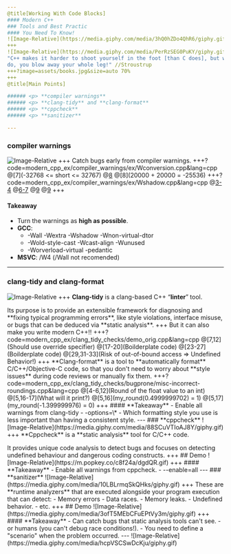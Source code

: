 ```yaml
---
@title[Working With Code Blocks]
#### Modern C++
### Tools and Best Practic
#### You Need To Know!
![Image-Relative](https://media.giphy.com/media/3hQ0hZDo4QhR6/giphy.gif)
+++
![Image-Relative](https://media.giphy.com/media/PerRzSEG0PuKY/giphy.gif)
"C++ makes it harder to shoot yourself in the foot [than C does], but when you
do, you blow away your whole leg!" //Stroustrup
+++?image=assets/books.jpg&size=auto 70%
+++
@title[Main Points]

###### <p> **compiler warnings**
###### <p> **clang-tidy** and **clang-format**
###### <p> **cppcheck**
###### <p> **sanitizer**

---
```

### **compiler warnings** 
![Image-Relative](https://media.giphy.com/media/1sd2bQx5GnQf6/giphy.gif)
+++
Catch bugs early from compiler warnings.
+++?code=modern_cpp_ex/compiler_warnings/ex/Wconversion.cpp&lang=cpp
@[7](-32768 <= short <= 32767)
@[8](?)
@[8](20000 + 20000 = -25536)
+++?code=modern_cpp_ex/compiler_warnings/ex/Wshadow.cpp&lang=cpp
@[3-4](1)
@[6-7](2)
@[9](?)
@[9](1)
+++
#### **Takeaway**
- Turn the warnings as **high as possible**.
- **GCC**:
    - -Wall -Wextra -Wshadow -Wnon-virtual-dtor
    - -Wold-style-cast -Wcast-align -Wunused
    - -Worverload-virtual -pedantic 
- **MSVC**: /W4 (/Wall not recomended)
---
### **clang-tidy** and **clang-format**
![Image-Relative](https://media.giphy.com/media/36f3FuSRfoozm/giphy.gif)
+++
**Clang-tidy** is a clang-based C++ “**linter**” tool.
<p> Its purpose is to provide an extensible framework for diagnosing and **fixing typical programming errors**, like style violations, interface misuse, or bugs that can be deduced via **static analysis**.
+++
But it can also make you write modern C++!!
+++?code=modern_cpp_ex/clang_tidy_checks/demo_orig.cpp&lang=cpp
@[7,12](Should use override specifier)
@[17-20](Boilderplate code)
@[23-27](Boilderplate code)
@[29,31-33](Risk of out-of-bound access => Undefined Behavior!)
+++
**Clang-format** is a tool to **automatically format** C/C++/Objective-C code, so that you don't need to worry about **style issues** during code reviews or manually fix them.
+++?code=modern_cpp_ex/clang_tidy_checks/bugprone/misc-incorrect-roundings.cpp&lang=cpp
@[4-6,12](Round of the float value to an int)
@[5,16-17](What will it print?)
@[5,16](my_round(0.4999999702) = 1)
@[5,17](my_round(-1.399999976) = 0)
+++
#### **Takeaway**
- Enable all warnings from clang-tidy
    - -options=\*
- Which formatting style you use is less important than having a consistent style.
---
### **cppcheck**
![Image-Relative](https://media.giphy.com/media/88SCuVTIoAJ8Y/giphy.gif)
+++
**Cppcheck** is a **static analysis** tool for C/C++ code.
<p> It provides unique code analysis to detect bugs and focuses on detecting undefined behaviour and dangerous coding constructs.
+++
## Demo
![Image-Relative](https://m.popkey.co/c8f24a/dgdQR.gif)
+++
#### **Takeaway**
- Enable all warnings from cppcheck.
    - --enable=all
---
### **sanitizer**
![Image-Relative](https://media.giphy.com/media/10LBLrmqSkQHks/giphy.gif)
+++
These are **runtime analyzers** that are executed alongside your program execution that can detect:
- Memory errors
- Data races.
- Memory leaks.
- Undefined behavior.
- etc.
+++
## Demo
![Image-Relative](https://media.giphy.com/media/3ofT5MEbCFuEPtVy3m/giphy.gif)
+++
#### **Takeaway**
- Can catch bugs that static analysis tools can't see.
- or humans (you can't debug race conditions!).
- You need to define a "scenario" when the problem occurred.
---
![Image-Relative](https://media.giphy.com/media/hcpVSCSwDcKju/giphy.gif)

